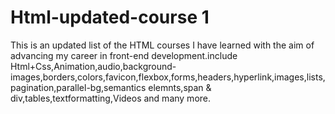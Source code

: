 # Html-updated-course 1
This is an updated list of the HTML courses I have learned with the aim of advancing my career in front-end development.include Html+Css,Animation,audio,background-images,borders,colors,favicon,flexbox,forms,headers,hyperlink,images,lists,pagination,parallel-bg,semantics elemnts,span & div,tables,textformatting,Videos and many more.
